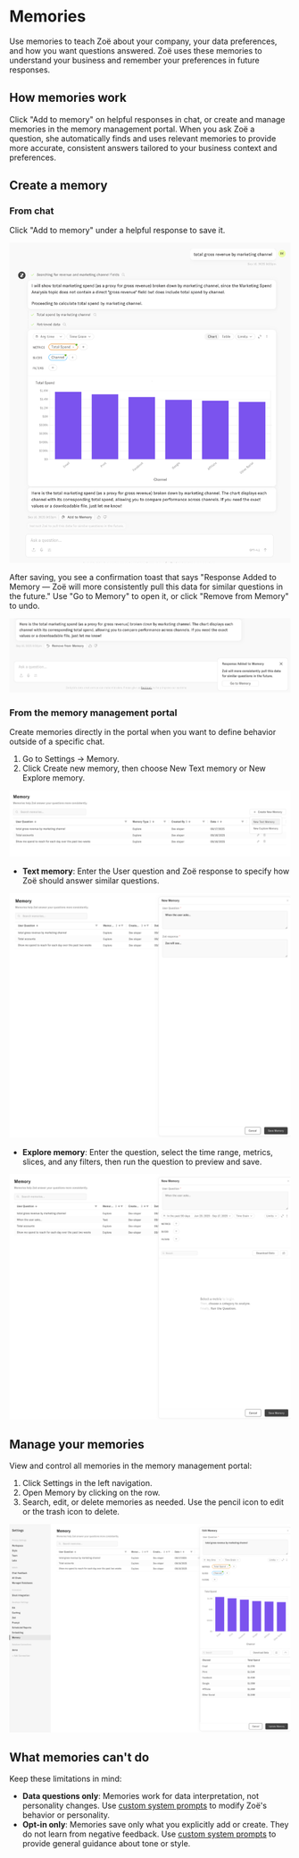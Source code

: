 # Memories

Use memories to teach Zoë about your company, your data preferences, and how you want questions answered. Zoë uses these memories to understand your business and remember your preferences in future responses.

## How memories work

Click "Add to memory" on helpful responses in chat, or create and manage memories in the memory management portal. When you ask Zoë a question, she automatically finds and uses relevant memories to provide more accurate, consistent answers tailored to your business context and preferences.

## Create a memory

### From chat

Click "Add to memory" under a helpful response to save it.

![Add to memory in chat](../assets/3_zenlytic_ui/memories/adding_to_memory.png)

After saving, you see a confirmation toast that says "Response Added to Memory — Zoë will more consistently pull this data for similar questions in the future." Use "Go to Memory" to open it, or click "Remove from Memory" to undo.

![Response added toast](../assets/3_zenlytic_ui/memories/response_remembered.png)

### From the memory management portal

Create memories directly in the portal when you want to define behavior outside of a specific chat.

1. Go to Settings → Memory.
2. Click Create new memory, then choose New Text memory or New Explore memory.

![Create a new memory](../assets/3_zenlytic_ui/memories/creating_memory.png)

- **Text memory**: Enter the User question and Zoë response to specify how Zoë should answer similar questions.

![Create a text memory](../assets/3_zenlytic_ui/memories/creating_text_memory.png)

- **Explore memory**: Enter the question, select the time range, metrics, slices, and any filters, then run the question to preview and save.

![Create an explore memory](../assets/3_zenlytic_ui/memories/creating_explore_memory.png)

## Manage your memories

View and control all memories in the memory management portal:

1. Click Settings in the left navigation.
2. Open Memory by clicking on the row.
3. Search, edit, or delete memories as needed. Use the pencil icon to edit or the trash icon to delete.

![Editing a memory](../assets/3_zenlytic_ui/memories/editing_memory.png)

## What memories can't do

Keep these limitations in mind:

- **Data questions only**: Memories work for data interpretation, not personality changes. Use [custom system prompts](../tips-and-tricks/zoe_context_ingestion.md) to modify Zoë's behavior or personality.
- **Opt-in only**: Memories save only what you explicitly add or create. They do not learn from negative feedback. Use [custom system prompts](../tips-and-tricks/zoe_context_ingestion.md) to provide general guidance about tone or style.
